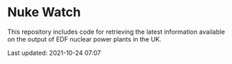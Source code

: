 # Nuke Watch

This repository includes code for retrieving the latest information available on the output of EDF nuclear power plants in the UK.

Last updated: 2021-10-24 07:07